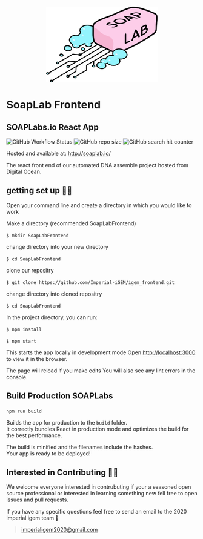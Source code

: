 <p align="center">
  <img src="https://github.com/Imperial-iGEM/igem_frontend/blob/master/public/ourlogo.png" height="200"/>
</p>

# SoapLab Frontend

## SOAPLabs.io React App

![GitHub Workflow Status](https://img.shields.io/github/workflow/status/Imperial-iGEM/igem_frontend/Node.js%20CI)
![GitHub repo size](https://img.shields.io/github/repo-size/Imperial-iGEM/igem_frontend)
![GitHub search hit counter](https://img.shields.io/github/search/Imperial-iGEM/igem_frontend/goto)

Hosted and available at:
http://soaplab.io/

The react front end of our automated DNA assemble project hosted from Digital Ocean.

## getting set up 👨‍💻

Open your command line and create a directory in which you would like to work

Make a directory (recommended SoapLabFrontend)

`$ mkdir SoapLabFrontend`

change directory into your new directory

`$ cd SoapLabFrontend`

clone our repositry

`$ git clone https://github.com/Imperial-iGEM/igem_frontend.git`

change directory into cloned repositry

`$ cd SoapLabFrontend`

In the project directory, you can run:

`$ npm install`

`$ npm start`

This starts the app locally in development mode
Open [http://localhost:3000](http://localhost:3000) to view it in the browser.

The page will reload if you make edits
You will also see any lint errors in the console.

## Build Production SOAPLabs

`npm run build`

Builds the app for production to the `build` folder.<br />
It correctly bundles React in production mode and optimizes the build for the best performance.

The build is minified and the filenames include the hashes.<br />
Your app is ready to be deployed!

## Interested in Contributing 🤔💡

We welcome everyone interested in contrubuting if your a seasoned open source professional or interested in learning something new fell free to open issues and pull requests.

If you have any specific questions feel free to send an email to the 2020 imperial igem team 🚀
> imperialigem2020@gmail.com

